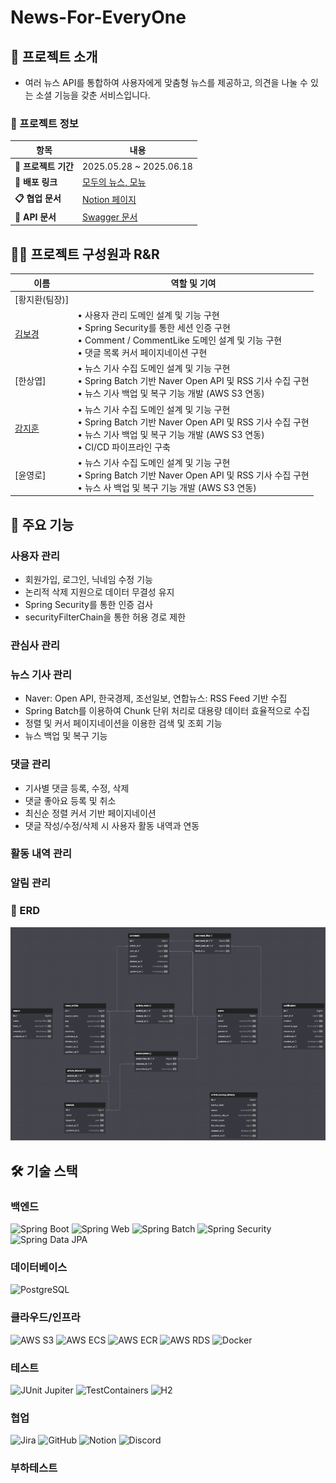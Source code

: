 # News-For-EveryOne
## 📌 프로젝트 소개


-  여러 뉴스 API를 통합하여 사용자에게 맞춤형 뉴스를 제공하고, 의견을 나눌 수 있는 소셜 기능을 갖춘 서비스입니다.

### 📌 프로젝트 정보

| 항목 | 내용             |
|------|----------------|
| **📆 프로젝트 기간** | 2025.05.28 ~ 2025.06.18 |
| **🔗 배포 링크** | [모두의 뉴스, 모뉴](http://sprint-project-1196140422.ap-northeast-2.elb.amazonaws.com/sb/monew/login) |
| **📋 협업 문서** | [Notion 페이지](https://nebula-shoulder-dc6.notion.site/200016a491728087ace2e0feb7e4a740?v=200016a49172807fb4be000c53305ab6) |
| **📘 API 문서** | [Swagger 문서](http://sprint-project-1196140422.ap-northeast-2.elb.amazonaws.com/sb/monew/api/swagger-ui/index.html) |

## 🏃‍♀️ 프로젝트 구성원과 R&R

| 이름        | 역할 및 기여                   |
|-----------|---------------------------|
| [황지환(팀장)] |  |
| [김보경](https://github.com/BokyungKim-SPRING)     | • 사용자 관리 도메인 설계 및 기능 구현<br> • Spring Security를 통한 세션 인증 구현<br> • Comment / CommentLike 도메인 설계 및 기능 구현<br>• 댓글 목록 커서 페이지네이션 구현<br> |
| [한상엽]     | 	• 뉴스 기사 수집 도메인 설계 및 기능 구현<br> • Spring Batch 기반 Naver Open API 및 RSS 기사 수집 구현 <br> • 뉴스 기사 백업 및 복구 기능 개발 (AWS S3 연동) |
| [강지훈](https://github.com/homeA90)     |  • 뉴스 기사 수집 도메인 설계 및 기능 구현<br> • Spring Batch 기반 Naver Open API 및 RSS 기사 수집 구현 <br> • 뉴스 기사 백업 및 복구 기능 개발 (AWS S3 연동) <br> • CI/CD 파이프라인 구축 |
| [윤영로]     |  • 뉴스 기사 수집 도메인 설계 및 기능 구현<br> • Spring Batch 기반 Naver Open API 및 RSS 기사 수집 구현 <br> • 뉴스 사 백업 및 복구 기능 개발 (AWS S3 연동) |

## 🏫 주요 기능

### 사용자 관리
- 회원가입, 로그인, 닉네임 수정 기능
- 논리적 삭제 지원으로 데이터 무결성 유지
- Spring Security를 통한 인증 검사
- securityFilterChain을 통한 허용 경로 제한

### 관심사 관리

### 뉴스 기사 관리
- Naver: Open API, 한국경제, 조선일보, 연합뉴스: RSS Feed 기반 수집
- Spring Batch를 이용하여 Chunk 단위 처리로 대용량 데이터 효율적으로 수집
- 정렬 및 커서 페이지네이션을 이용한 검색 및 조회 기능
- 뉴스 백업 및 복구 기능
  
### 댓글 관리
- 기사별 댓글 등록, 수정, 삭제
- 댓글 좋아요 등록 및 취소
- 최신순 정렬 커서 기반 페이지네이션
- 댓글 작성/수정/삭제 시 사용자 활동 내역과 연동

### 활동 내역 관리

### 알림 관리

### 🫙 ERD
<img src="readmeImageFile/erd.png" alt="img_1" width="600"/>

## 🛠️ 기술 스택

### 백엔드
![Spring Boot](https://img.shields.io/badge/Spring_Boot-6DB33F?style=for-the-badge&logo=springboot&logoColor=white)
![Spring Web](https://img.shields.io/badge/Spring_Web-6DB33F?style=for-the-badge&logo=spring&logoColor=white)
![Spring Batch](https://img.shields.io/badge/Spring_Batch-6DB33F?style=for-the-badge&logo=spring&logoColor=white)
![Spring Security](https://img.shields.io/badge/Spring_Security-6DB33F?style=for-the-badge&logo=spring&logoColor=white)
![Spring Data JPA](https://img.shields.io/badge/Spring_Data_JPA-6DB33F?style=for-the-badge&logo=spring&logoColor=white)

### 데이터베이스
![PostgreSQL](https://img.shields.io/badge/PostgreSQL-316192?style=for-the-badge&logo=postgresql&logoColor=white)

### 클라우드/인프라
![AWS S3](https://img.shields.io/badge/AWS_S3-569A31?style=for-the-badge&logo=amazons3&logoColor=white)
![AWS ECS](https://img.shields.io/badge/AWS_ECS-FF9900?style=for-the-badge&logo=amazonecs&logoColor=white)
![AWS ECR](https://img.shields.io/badge/AWS_ECR-232F3E?style=for-the-badge&logo=amazonaws&logoColor=white)
![AWS RDS](https://img.shields.io/badge/AWS_RDS-D22128?style=for-the-badge&logo=amazonaws&logoColor=white)
![Docker](https://img.shields.io/badge/Docker-2496ED?style=for-the-badge&logo=docker&logoColor=white)

### 테스트
![JUnit Jupiter](https://img.shields.io/badge/JUnit_Jupiter-25A162?style=for-the-badge&logo=junit5&logoColor=white)
![TestContainers](https://img.shields.io/badge/TestContainers-2496ED?style=for-the-badge&logo=docker&logoColor=white)
![H2](https://img.shields.io/badge/H2_Database-0074BD?style=for-the-badge&logo=h2&logoColor=white)

### 협업
![Jira](https://img.shields.io/badge/Jira-326CE5?style=for-the-badge&logo=jira&logoColor=white)
![GitHub](https://img.shields.io/badge/GitHub-181717?style=for-the-badge&logo=github&logoColor=white)
![Notion](https://img.shields.io/badge/Notion-000000?style=for-the-badge&logo=notion&logoColor=white)
![Discord](https://img.shields.io/badge/Discord-5865F2?style=for-the-badge&logo=discord&logoColor=white)

### 부하테스트


